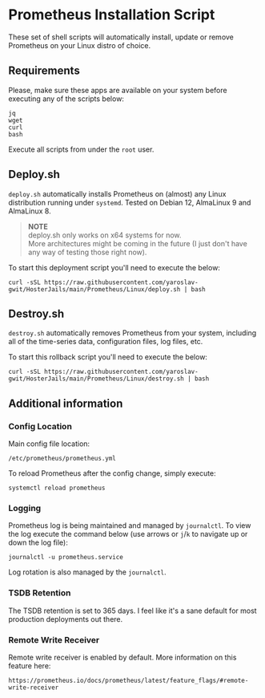 # Prometheus Installation Script

These set of shell scripts will automatically install, update or remove Prometheus on your Linux distro of choice.

## Requirements

Please, make sure these apps are available on your system before executing any of the scripts below:

```
jq
wget
curl
bash
```

Execute all scripts from under the `root` user.

## Deploy.sh

`deploy.sh` automatically installs Prometheus on (almost) any Linux distribution running under `systemd`.
Tested on Debian 12, AlmaLinux 9 and AlmaLinux 8.

> **NOTE**  
> deploy.sh only works on x64 systems for now.  
> More architectures might be coming in the future (I just don't have any way of testing those right now).

To start this deployment script you'll need to execute the below:

```shell
curl -sSL https://raw.githubusercontent.com/yaroslav-gwit/HosterJails/main/Prometheus/Linux/deploy.sh | bash
```

## Destroy.sh

`destroy.sh` automatically removes Prometheus from your system, including all of the time-series data, configuration files, log files, etc.

To start this rollback script you'll need to execute the below:

```shell
curl -sSL https://raw.githubusercontent.com/yaroslav-gwit/HosterJails/main/Prometheus/Linux/destroy.sh | bash
```

## Additional information

### Config Location

Main config file location:

```
/etc/prometheus/prometheus.yml
```

To reload Prometheus after the config change, simply execute:

```shell
systemctl reload prometheus
```

### Logging

Prometheus log is being maintained and managed by `journalctl`.
To view the log execute the command below (use arrows or `j`/`k` to navigate up or down the log file):

```shell
journalctl -u prometheus.service
```

Log rotation is also managed by the `journalctl`.

### TSDB Retention

The TSDB retention is set to 365 days. I feel like it's a sane default for most production deployments out there.

### Remote Write Receiver

Remote write receiver is enabled by default. More information on this feature here:

```link
https://prometheus.io/docs/prometheus/latest/feature_flags/#remote-write-receiver
```
